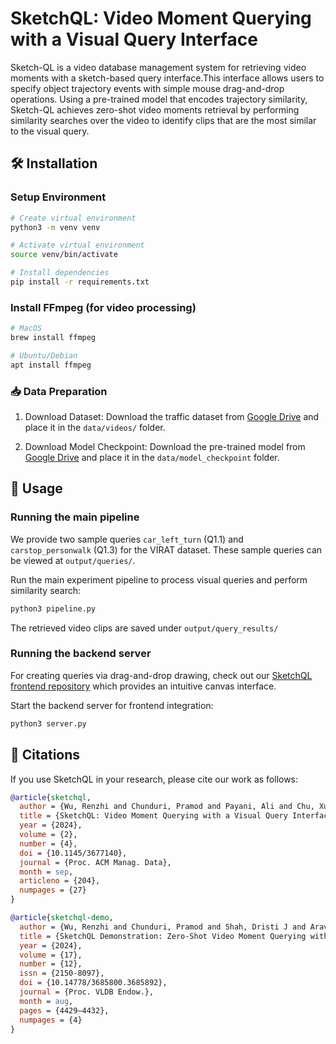 # SketchQL: Video Moment Querying with a Visual Query Interface

Sketch-QL is a video database management system for retrieving video moments with a sketch-based query interface.This interface allows users to specify object trajectory events with simple mouse drag-and-drop operations. Using a pre-trained model that encodes trajectory similarity, Sketch-QL achieves zero-shot video moments retrieval by performing similarity searches over the video to identify clips that are the most similar to the visual query.

## 🛠️ Installation

### Setup Environment
```bash
# Create virtual environment
python3 -m venv venv

# Activate virtual environment
source venv/bin/activate

# Install dependencies
pip install -r requirements.txt
```
### Install FFmpeg (for video processing)
```bash
# MacOS
brew install ffmpeg

# Ubuntu/Debian
apt install ffmpeg
```

### 📥 Data Preparation
1. Download Dataset: Download the traffic dataset from [Google Drive](https://drive.google.com/file/d/1DIy0NOBPTnRaDsnqSl-o1e3vAeFfM3Kz/view?usp=sharing) and place it in the `data/videos/` folder.


2. Download Model Checkpoint: Download the pre-trained model from [Google Drive](https://drive.google.com/file/d/1MnsQj0xyvVAm87dST1Tmn7_ackWfiLXz/view?usp=sharing) and place it in the `data/model_checkpoint` folder.

## 🚀 Usage
### Running the main pipeline
We provide two sample queries `car_left_turn` (Q1.1) and `carstop_personwalk` (Q1.3) for the VIRAT dataset. These sample queries can be viewed at `output/queries/`.

Run the main experiment pipeline to process visual queries and perform similarity search:
```bash
python3 pipeline.py

```
The retrieved video clips are saved under `output/query_results/`

### Running the backend server
For creating queries via drag-and-drop drawing, check out our [SketchQL frontend repository](https://github.com/georgia-tech-db/sketchql-frontend) which provides an intuitive canvas interface.

Start the backend server for frontend integration:
```bash
python3 server.py

```


## 📜 Citations
If you use SketchQL in your research, please cite our work as follows:
```bibtex
@article{sketchql,
  author = {Wu, Renzhi and Chunduri, Pramod and Payani, Ali and Chu, Xu and Arulraj, Joy and Rong, Kexin},
  title = {SketchQL: Video Moment Querying with a Visual Query Interface},
  year = {2024},
  volume = {2},
  number = {4},
  doi = {10.1145/3677140},
  journal = {Proc. ACM Manag. Data},
  month = sep,
  articleno = {204},
  numpages = {27}
}

@article{sketchql-demo,
  author = {Wu, Renzhi and Chunduri, Pramod and Shah, Dristi J and Aravind, Ashmitha Julius and Payani, Ali and Chu, Xu and Arulraj, Joy and Rong, Kexin},
  title = {SketchQL Demonstration: Zero-Shot Video Moment Querying with Sketches},
  year = {2024},
  volume = {17},
  number = {12},
  issn = {2150-8097},
  doi = {10.14778/3685800.3685892},
  journal = {Proc. VLDB Endow.},
  month = aug,
  pages = {4429–4432},
  numpages = {4}
}
```

